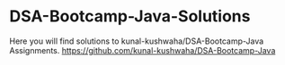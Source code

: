 # DSA-Bootcamp-Java-Solutions

Here you will find solutions to kunal-kushwaha/DSA-Bootcamp-Java Assignments.
https://github.com/kunal-kushwaha/DSA-Bootcamp-Java
